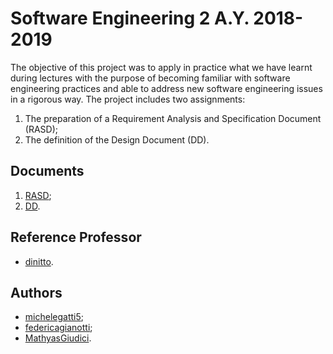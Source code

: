 # Software Engineering 2 A.Y. 2018-2019

The objective of this project was to apply in practice what we have learnt during lectures with the purpose of becoming familiar with software engineering practices and able to address new software engineering issues in a rigorous way.
The project includes two assignments:
1. The preparation of a Requirement Analysis and Specification Document (RASD);
2. The definition of the Design Document (DD).

## Documents
1. [RASD](https://github.com/MathyasGiudici/GattiGianottiGiudici/blob/master/RASD/rasd.pdf);
2. [DD](https://github.com/MathyasGiudici/GattiGianottiGiudici/tree/master/DD).

## Reference Professor
* [dinitto](https://github.com/dinitto).

## Authors
* [michelegatti5](https://github.com/michelegatti5);
* [federicagianotti](https://github.com/federicagianotti);
* [MathyasGiudici](https://github.com/MathyasGiudici).
